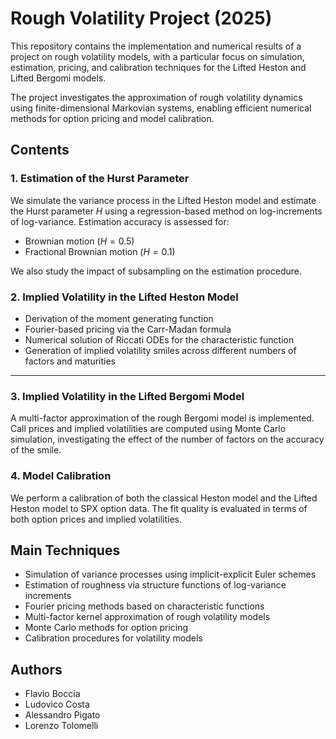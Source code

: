 # Rough Volatility Project (2025)

This repository contains the implementation and numerical results of a project on rough volatility models, with a particular focus on simulation, estimation, pricing, and calibration techniques for the Lifted Heston and Lifted Bergomi models.

The project investigates the approximation of rough volatility dynamics using finite-dimensional Markovian systems, enabling efficient numerical methods for option pricing and model calibration.

## Contents

### 1. Estimation of the Hurst Parameter

We simulate the variance process in the Lifted Heston model and estimate the Hurst parameter $H$ using a regression-based method on log-increments of log-variance. Estimation accuracy is assessed for:

- Brownian motion ($H = 0.5$)
- Fractional Brownian motion ($H = 0.1$)

We also study the impact of subsampling on the estimation procedure.

### 2. Implied Volatility in the Lifted Heston Model

- Derivation of the moment generating function
- Fourier-based pricing via the Carr-Madan formula
- Numerical solution of Riccati ODEs for the characteristic function
- Generation of implied volatility smiles across different numbers of factors and maturities

---

### 3. Implied Volatility in the Lifted Bergomi Model

A multi-factor approximation of the rough Bergomi model is implemented. Call prices and implied volatilities are computed using Monte Carlo simulation, investigating the effect of the number of factors on the accuracy of the smile.

### 4. Model Calibration

We perform a calibration of both the classical Heston model and the Lifted Heston model to SPX option data. The fit quality is evaluated in terms of both option prices and implied volatilities.

## Main Techniques

- Simulation of variance processes using implicit-explicit Euler schemes
- Estimation of roughness via structure functions of log-variance increments
- Fourier pricing methods based on characteristic functions
- Multi-factor kernel approximation of rough volatility models
- Monte Carlo methods for option pricing
- Calibration procedures for volatility models

## Authors

- Flavio Boccia  
- Ludovico Costa  
- Alessandro Pigato  
- Lorenzo Tolomelli
